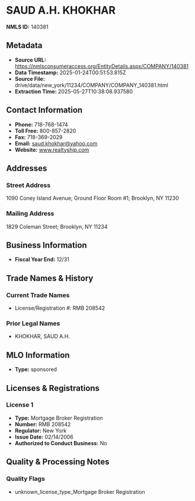 # SAUD A.H. KHOKHAR

**NMLS ID:** 140381

## Metadata
- **Source URL:** https://nmlsconsumeraccess.org/EntityDetails.aspx/COMPANY/140381
- **Data Timestamp:** 2025-01-24T00:51:53.815Z
- **Source File:** drive/data/new_york/11234/COMPANY/COMPANY_140381.html
- **Extraction Time:** 2025-05-27T10:38:08.937580

## Contact Information
- **Phone:** 718-768-1474
- **Toll Free:** 800-857-2820
- **Fax:** 718-369-2029
- **Email:** saud.khokhar@yahoo.com
- **Website:** www.realtyship.com

## Addresses
### Street Address
1090 Coney Island Avenue; Ground Floor Room #1; Brooklyn, NY 11230

### Mailing Address
1829 Coleman Street; Brooklyn, NY 11234

## Business Information
- **Fiscal Year End:** 12/31

## Trade Names & History
### Current Trade Names
- License/Registration #: RMB 208542

### Prior Legal Names
- KHOKHAR, SAUD A.H.

## MLO Information
- **Type:** sponsored

## Licenses & Registrations

### License 1
- **Type:** Mortgage Broker Registration
- **Number:** RMB 208542
- **Regulator:** New York
- **Issue Date:** 02/14/2006
- **Authorized to Conduct Business:** No

## Quality & Processing Notes
### Quality Flags
- unknown_license_type_Mortgage Broker Registration
